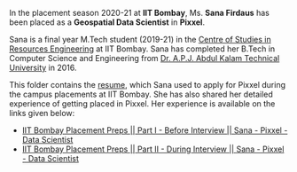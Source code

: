 In the placement season 2020-21 at **IIT Bombay**, Ms. **Sana Firdaus** has been placed as a **Geospatial Data Scientist** in **Pixxel**. 

Sana is a final year M.Tech student (2019-21) in the [Centre of Studies in Resources Engineering](https://www.csre.iitb.ac.in/) at IIT Bombay. Sana has completed her B.Tech in Computer Science and Engineering from [Dr. A.P.J. Abdul Kalam Technical University](https://aktu.ac.in/) in 2016.

This folder contains the [resume](Sana_Firdaus_MTech_CSRE_Pixxel.pdf), which Sana used to apply for Pixxel during the campus placements at IIT Bombay. She has also shared her detailed experience of getting placed in Pixxel. Her experience is available on the links given below:

* [IIT Bombay Placement Preps || Part I - Before Interview || Sana - Pixxel - Data Scientist](https://youtu.be/sDG-aSf744g)
* [IIT Bombay Placement Preps || Part II - During Interview || Sana - Pixxel - Data Scientist](https://youtu.be/50uoopha810)



